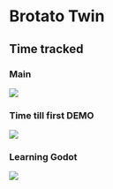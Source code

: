 # Brotato Twin

## Time tracked

### Main
<img src="https://hackatime-badge.hackclub.com/U09CC6Y8LSE/brotato-twin">

### Time till first DEMO
<img src="https://hackatime-badge.hackclub.com/U09CC6Y8LSE/Brotato Twin First Game :3">

### Learning Godot
<img src="https://hackatime-badge.hackclub.com/U09CC6Y8LSE/Your First 2D Game With Godot 4: START (GDQuest)">
